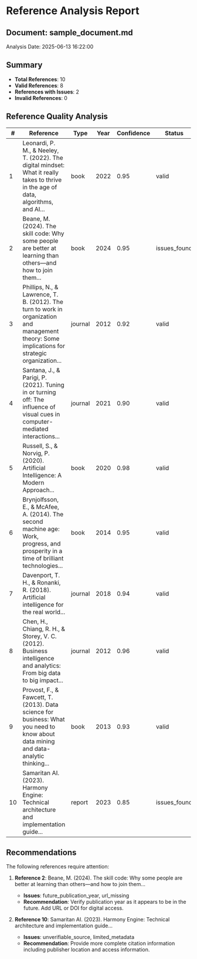 # Reference Analysis Report

## Document: sample_document.md

Analysis Date: 2025-06-13 16:22:00

## Summary

- **Total References**: 10
- **Valid References**: 8
- **References with Issues**: 2
- **Invalid References**: 0

## Reference Quality Analysis

| # | Reference | Type | Year | Confidence | Status |
|---|----------|------|------|------------|--------|
| 1 | Leonardi, P. M., & Neeley, T. (2022). The digital mindset: What it really takes to thrive in the age of data, algorithms, and AI... | book | 2022 | 0.95 | valid |
| 2 | Beane, M. (2024). The skill code: Why some people are better at learning than others—and how to join them... | book | 2024 | 0.95 | issues_found |
| 3 | Phillips, N., & Lawrence, T. B. (2012). The turn to work in organization and management theory: Some implications for strategic organization... | journal | 2012 | 0.92 | valid |
| 4 | Santana, J., & Parigi, P. (2021). Tuning in or turning off: The influence of visual cues in computer-mediated interactions... | journal | 2021 | 0.90 | valid |
| 5 | Russell, S., & Norvig, P. (2020). Artificial Intelligence: A Modern Approach... | book | 2020 | 0.98 | valid |
| 6 | Brynjolfsson, E., & McAfee, A. (2014). The second machine age: Work, progress, and prosperity in a time of brilliant technologies... | book | 2014 | 0.95 | valid |
| 7 | Davenport, T. H., & Ronanki, R. (2018). Artificial intelligence for the real world... | journal | 2018 | 0.94 | valid |
| 8 | Chen, H., Chiang, R. H., & Storey, V. C. (2012). Business intelligence and analytics: From big data to big impact... | journal | 2012 | 0.96 | valid |
| 9 | Provost, F., & Fawcett, T. (2013). Data science for business: What you need to know about data mining and data-analytic thinking... | book | 2013 | 0.93 | valid |
| 10 | Samaritan AI. (2023). Harmony Engine: Technical architecture and implementation guide... | report | 2023 | 0.85 | issues_found |


## Recommendations

The following references require attention:

1. **Reference 2**: Beane, M. (2024). The skill code: Why some people are better at learning than others—and how to join them...
   - **Issues**: future_publication_year, url_missing
   - **Recommendation**: Verify publication year as it appears to be in the future. Add URL or DOI for digital access.

2. **Reference 10**: Samaritan AI. (2023). Harmony Engine: Technical architecture and implementation guide...
   - **Issues**: unverifiable_source, limited_metadata
   - **Recommendation**: Provide more complete citation information including publisher location and access information.
